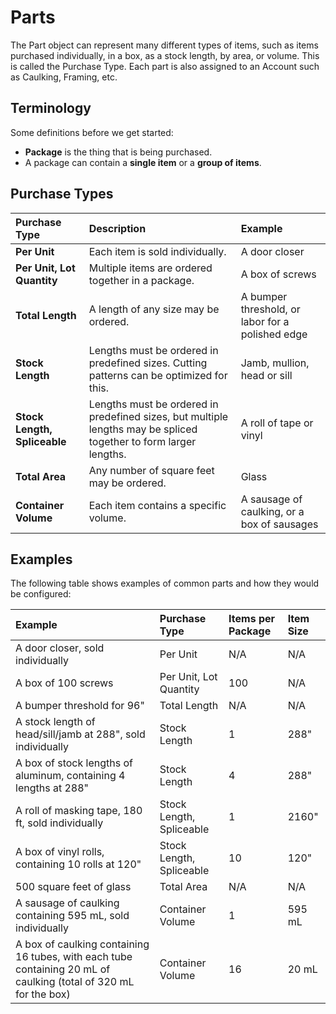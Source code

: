 # Parts

The Part object can represent many different types of items, such as items purchased individually, in a box, as a stock length, by area, or volume. This is called the Purchase Type. Each part is also assigned to an Account such as Caulking, Framing, etc.

## Terminology

Some definitions before we get started:

* **Package** is the thing that is being purchased.
* A package can contain a **single item** or a **group of items**.

## Purchase Types

| Purchase Type | Description | Example |
| :--- | :--- | :--- |
| **Per Unit** | Each item is sold individually. | A door closer |
| **Per Unit, Lot Quantity** | Multiple items are ordered together in a package. | A box of screws |
| **Total Length** | A length of any size may be ordered. | A bumper threshold, or labor for a polished edge |
| **Stock Length** | Lengths must be ordered in predefined sizes. Cutting patterns can be optimized for this. | Jamb, mullion, head or sill |
| **Stock Length, Spliceable** | Lengths must be ordered in predefined sizes, but multiple lengths may be spliced together to form larger lengths. | A roll of tape or vinyl |
| **Total Area** | Any number of square feet may be ordered. | Glass |
| **Container Volume** | Each item contains a specific volume. | A sausage of caulking, or a box of sausages |

## Examples

The following table shows examples of common parts and how they would be configured:

| Example | Purchase Type | Items per Package | Item Size |
| :--- | :--- | :--- | :--- |
| A door closer, sold individually | Per Unit | N/A | N/A |
| A box of 100 screws | Per Unit, Lot Quantity | 100 | N/A |
| A bumper threshold for 96" | Total Length | N/A | N/A |
| A stock length of head/sill/jamb at 288", sold individually | Stock Length | 1 | 288" |
| A box of stock lengths of aluminum, containing 4 lengths at 288" | Stock Length | 4 | 288" |
| A roll of masking tape, 180 ft, sold individually | Stock Length, Spliceable | 1 | 2160" |
| A box of vinyl rolls, containing 10 rolls at 120" | Stock Length, Spliceable | 10 | 120" |
| 500 square feet of glass | Total Area | N/A | N/A |
| A sausage of caulking containing 595 mL, sold individually | Container Volume | 1 | 595 mL |
| A box of caulking containing 16 tubes, with each tube containing 20 mL of caulking \(total of 320 mL for the box\) | Container Volume | 16 | 20 mL |

